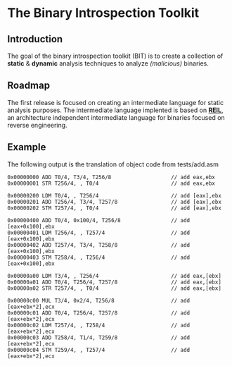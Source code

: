 The Binary Introspection Toolkit
============================

Introduction
------------
The goal of the binary introspection toolkit (BIT) is to create a collection of **static** & **dynamic** analysis techniques to analyze *(malicious)* binaries.

Roadmap
-------
The first release is focused on creating an intermediate language for static analysis purposes.
The intermediate language implented is based on [**REIL**][1], an architecture independent intermediate language for binaries focused on reverse engineering. 

[1]: http://www.zynamics.com/downloads/csw09.pdf "REIL"

Example
-------
The following output is the translation of object code from tests/add.asm

	0x00000000 ADD T0/4, T3/4, T256/8                   // add eax,ebx
	0x00000001 STR T256/4, , T0/4                       // add eax,ebx

	0x00000200 LDM T0/4, , T256/4                       // add [eax],ebx
	0x00000201 ADD T256/4, T3/4, T257/8                 // add [eax],ebx
	0x00000202 STM T257/4, , T0/4                       // add [eax],ebx

	0x00000400 ADD T0/4, 0x100/4, T256/8                // add [eax+0x100],ebx
	0x00000401 LDM T256/4, , T257/4                     // add [eax+0x100],ebx
	0x00000402 ADD T257/4, T3/4, T258/8                 // add [eax+0x100],ebx
	0x00000403 STM T258/4, , T256/4                     // add [eax+0x100],ebx

	0x00000a00 LDM T3/4, , T256/4                       // add eax,[ebx]
	0x00000a01 ADD T0/4, T256/4, T257/8                 // add eax,[ebx]
	0x00000a02 STR T257/4, , T0/4                       // add eax,[ebx]

	0x00000c00 MUL T3/4, 0x2/4, T256/8                  // add [eax+ebx*2],ecx
	0x00000c01 ADD T0/4, T256/4, T257/8                 // add [eax+ebx*2],ecx
	0x00000c02 LDM T257/4, , T258/4                     // add [eax+ebx*2],ecx
	0x00000c03 ADD T258/4, T1/4, T259/8                 // add [eax+ebx*2],ecx
	0x00000c04 STM T259/4, , T257/4                     // add [eax+ebx*2],ecx
